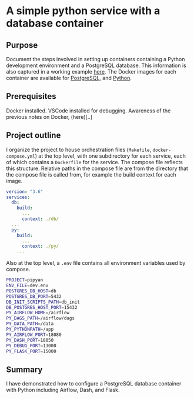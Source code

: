 # A simple python service with a database container

## Purpose

Document the steps involved in setting up containers containing a Python development environment and a PostgreSQL database. This information is also captured in a working example [here](../pipyan). The Docker images for each container are available for [PostgreSQL](https://hub.docker.com/r/mwprcvl/pipyan_db), and [Python](https://hub.docker.com/r/mwprcvl/pipyan_py).

## Prerequisites

Docker installed. VSCode installed for debugging. Awareness of the previous notes on Docker, (here)[..]

## Project outline

I organize the project to house orchestration files (`Makefile`, `docker-compose.yml`) at the top level, with one subdirectory for each service, each of which contains a `Dockerfile` for the service. The compose file reflects this structure. Relative paths in the compose file are from the directory that the compose file is called from, for example the build context for each image.

```yml
version: "3.6"
services:
  db:
    build:
      ...
      context: ./db/
  ...
  py:
    build:
      ...
      context: ./py/
    ...
```

Also at the top level, a `.env` file contains all environment variables used by compose.

```sh
PROJECT=pipyan
ENV_FILE=dev.env
POSTGRES_DB_HOST=db
POSTGRES_DB_PORT=5432
DB_INIT_SCRIPTS_PATH=db_init
DB_POSTGRES_HOST_PORT=15432
PY_AIRFLOW_HOME=/airflow
PY_DAGS_PATH=/airflow/dags
PY_DATA_PATH=/data
PY_PYTHONPATH=/app
PY_AIRFLOW_PORT=18080
PY_DASH_PORT=18050
PY_DEBUG_PORT=13000
PY_FLASK_PORT=15000
```

## Summary

I have demonstrated how to configure a PostgreSQL database container with Python including Airflow, Dash, and Flask.
